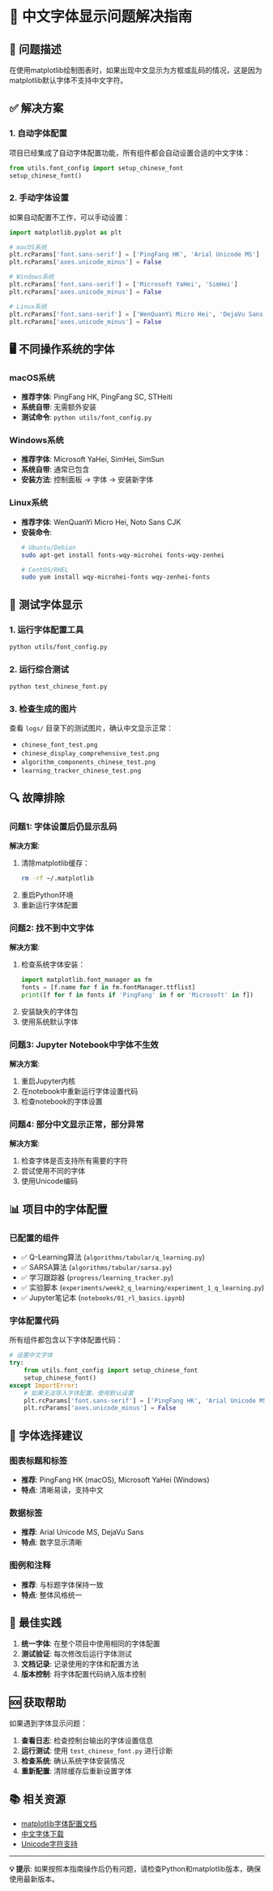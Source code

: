 # 🔧 中文字体显示问题解决指南

## 🎯 问题描述

在使用matplotlib绘制图表时，如果出现中文显示为方框或乱码的情况，这是因为matplotlib默认字体不支持中文字符。

## ✅ 解决方案

### 1. 自动字体配置

项目已经集成了自动字体配置功能，所有组件都会自动设置合适的中文字体：

```python
from utils.font_config import setup_chinese_font
setup_chinese_font()
```

### 2. 手动字体设置

如果自动配置不工作，可以手动设置：

```python
import matplotlib.pyplot as plt

# macOS系统
plt.rcParams['font.sans-serif'] = ['PingFang HK', 'Arial Unicode MS']
plt.rcParams['axes.unicode_minus'] = False

# Windows系统
plt.rcParams['font.sans-serif'] = ['Microsoft YaHei', 'SimHei']
plt.rcParams['axes.unicode_minus'] = False

# Linux系统
plt.rcParams['font.sans-serif'] = ['WenQuanYi Micro Hei', 'DejaVu Sans']
plt.rcParams['axes.unicode_minus'] = False
```

## 🖥️ 不同操作系统的字体

### macOS系统
- **推荐字体**: PingFang HK, PingFang SC, STHeiti
- **系统自带**: 无需额外安装
- **测试命令**: `python utils/font_config.py`

### Windows系统
- **推荐字体**: Microsoft YaHei, SimHei, SimSun
- **系统自带**: 通常已包含
- **安装方法**: 控制面板 → 字体 → 安装新字体

### Linux系统
- **推荐字体**: WenQuanYi Micro Hei, Noto Sans CJK
- **安装命令**:
  ```bash
  # Ubuntu/Debian
  sudo apt-get install fonts-wqy-microhei fonts-wqy-zenhei
  
  # CentOS/RHEL
  sudo yum install wqy-microhei-fonts wqy-zenhei-fonts
  ```

## 🧪 测试字体显示

### 1. 运行字体配置工具
```bash
python utils/font_config.py
```

### 2. 运行综合测试
```bash
python test_chinese_font.py
```

### 3. 检查生成的图片
查看 `logs/` 目录下的测试图片，确认中文显示正常：
- `chinese_font_test.png`
- `chinese_display_comprehensive_test.png`
- `algorithm_components_chinese_test.png`
- `learning_tracker_chinese_test.png`

## 🔍 故障排除

### 问题1: 字体设置后仍显示乱码

**解决方案**:
1. 清除matplotlib缓存：
   ```bash
   rm -rf ~/.matplotlib
   ```
2. 重启Python环境
3. 重新运行字体配置

### 问题2: 找不到中文字体

**解决方案**:
1. 检查系统字体安装：
   ```python
   import matplotlib.font_manager as fm
   fonts = [f.name for f in fm.fontManager.ttflist]
   print([f for f in fonts if 'PingFang' in f or 'Microsoft' in f])
   ```
2. 安装缺失的字体包
3. 使用系统默认字体

### 问题3: Jupyter Notebook中字体不生效

**解决方案**:
1. 重启Jupyter内核
2. 在notebook中重新运行字体设置代码
3. 检查notebook的字体设置

### 问题4: 部分中文显示正常，部分异常

**解决方案**:
1. 检查字体是否支持所有需要的字符
2. 尝试使用不同的字体
3. 使用Unicode编码

## 📊 项目中的字体配置

### 已配置的组件
- ✅ Q-Learning算法 (`algorithms/tabular/q_learning.py`)
- ✅ SARSA算法 (`algorithms/tabular/sarsa.py`)
- ✅ 学习跟踪器 (`progress/learning_tracker.py`)
- ✅ 实验脚本 (`experiments/week2_q_learning/experiment_1_q_learning.py`)
- ✅ Jupyter笔记本 (`notebooks/01_rl_basics.ipynb`)

### 字体配置代码
所有组件都包含以下字体配置代码：

```python
# 设置中文字体
try:
    from utils.font_config import setup_chinese_font
    setup_chinese_font()
except ImportError:
    # 如果无法导入字体配置，使用默认设置
    plt.rcParams['font.sans-serif'] = ['PingFang HK', 'Arial Unicode MS', 'DejaVu Sans']
    plt.rcParams['axes.unicode_minus'] = False
```

## 🎨 字体选择建议

### 图表标题和标签
- **推荐**: PingFang HK (macOS), Microsoft YaHei (Windows)
- **特点**: 清晰易读，支持中文

### 数据标签
- **推荐**: Arial Unicode MS, DejaVu Sans
- **特点**: 数字显示清晰

### 图例和注释
- **推荐**: 与标题字体保持一致
- **特点**: 整体风格统一

## 📝 最佳实践

1. **统一字体**: 在整个项目中使用相同的字体配置
2. **测试验证**: 每次修改后运行字体测试
3. **文档记录**: 记录使用的字体和配置方法
4. **版本控制**: 将字体配置代码纳入版本控制

## 🆘 获取帮助

如果遇到字体显示问题：

1. **查看日志**: 检查控制台输出的字体设置信息
2. **运行测试**: 使用 `test_chinese_font.py` 进行诊断
3. **检查系统**: 确认系统字体安装情况
4. **重新配置**: 清除缓存后重新设置字体

## 📚 相关资源

- [matplotlib字体配置文档](https://matplotlib.org/stable/tutorials/text/fonts.html)
- [中文字体下载](https://www.fonts.net.cn/)
- [Unicode字符支持](https://unicode.org/)

---

**💡 提示**: 如果按照本指南操作后仍有问题，请检查Python和matplotlib版本，确保使用最新版本。
